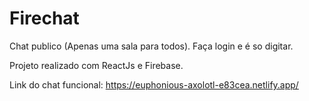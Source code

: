# Firechat

Chat publico (Apenas uma sala para todos). Faça login e é so digitar.

Projeto realizado com ReactJs e Firebase.

Link do chat funcional: https://euphonious-axolotl-e83cea.netlify.app/
